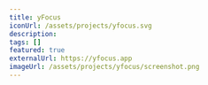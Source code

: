 ```yaml
---
title: yFocus
iconUrl: /assets/projects/yfocus.svg
description:
tags: []
featured: true
externalUrl: https://yfocus.app
imageUrl: /assets/projects/yfocus/screenshot.png
---
```


